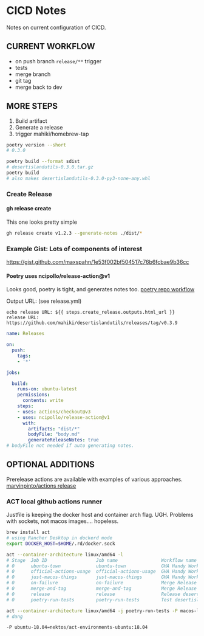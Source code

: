 # CICD Notes
Notes on current configuration of CICD.

## CURRENT WORKFLOW
* on push branch `release/**` trigger
* tests
* merge branch
* git tag
* merge back to dev


## MORE STEPS
1. Build artifact
2. Generate a release
3. trigger mahiki/homebrew-tap

```sh
poetry version --short
# 0.3.0

poetry build --format sdist
# desertislandutils-0.3.0.tar.gz
poetry build
# also makes desertislandutils-0.3.0-py3-none-any.whl


```

### Create Release
#### gh release create
This one looks pretty simple

```sh
gh release create v1.2.3 --generate-notes ./dist/*
```

### Example Gist: Lots of components of interest
https://gist.github.com/maxspahn/1e53f002bf504517c76b6fcbae9b36cc

#### Poetry uses ncipollo/release-action@v1
Looks good, poetry is tight, and generates notes too.
[poetry repo workflow](https://github.com/python-poetry/poetry/blob/master/.github/workflows/release.yml)

Output URL: (see release.yml)
    
    echo release URL: ${{ steps.create_release.outputs.html_url }}
    release URL: https://github.com/mahiki/desertislandutils/releases/tag/v0.3.9

```yaml
name: Releases

on: 
  push:
    tags:
    - '*'

jobs:

  build:
    runs-on: ubuntu-latest
    permissions:
      contents: write
    steps:
    - uses: actions/checkout@v3
    - uses: ncipollo/release-action@v1
      with:
        artifacts: "dist/*"
        bodyFile: "body.md"
        generateReleaseNotes: true
# bodyFile not needed if auto generating notes.
```

## OPTIONAL ADDITIONS
Prerelease actions are available with examples of various approaches.
[marvinpinto/actions release](https://github.com/marvinpinto/action-automatic-releases)


### ACT local github actions runner
Justfile is keeping the docker host and container arch flag.
UGH. Problems with sockets, not macos images.... hopeless.

```sh
brew install act
# using Rancher Desktop in dockerd mode
export DOCKER_HOST=$HOME/.rd/docker.sock

act --container-architecture linux/amd64 -l
# Stage  Job ID                  Job name                Workflow name                 Workflow file          Events
# 0      ubuntu-town             ubuntu-town             GHA Handy Workflow Reference  GHA.actions-handy.yml  push,workflow_dispatch
# 0      official-actions-usage  official-actions-usage  GHA Handy Workflow Reference  GHA.actions-handy.yml  push,workflow_dispatch
# 0      just-macos-things       just-macos-things       GHA Handy Workflow Reference  GHA.actions-handy.yml  push,workflow_dispatch
# 0      on-failure              on-failure              Merge Release Branch and Tag  main.yml               workflow_run
# 0      merge-and-tag           merge-and-tag           Merge Release Branch and Tag  main.yml               workflow_run
# 0      release                 release                 Release desertislandutils     release.yml            workflow_run
# 0      poetry-run-tests        poetry-run-tests        Test desertislandutils        test.yml               push,pull_request,workflow_dispatch

act --container-architecture linux/amd64 -j poetry-run-tests -P macos-latest=-self-hosted
# dang

-P ubuntu-18.04=nektos/act-environments-ubuntu:18.04

```
